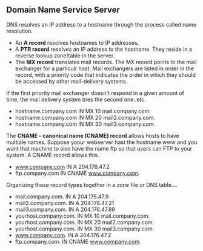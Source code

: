 ## Domain Name Service Server
DNS resolves an IP address to a hostname through the process called name resolution.

* An **A record** resolves hostnames to IP addresses.
* A **PTR record** resolves an IP address to the hostname. They reside in a reverse lookup zone/table in the server.
* The **MX record** translates mail records. The MX record points to the mail exchanger for a particulr host. Mail exchangers are listed in order in the record, with a priority code that indicates the order in which they should be accessed by other mail-delivery systems.

If the first priority mail exchanger doesn't respond in a given amount of time, the mail delivery system tries the second one..etc.
* hostname.company.com  IN     MX     10 mail.company.com.
* hostname.company.com  IN     MX     20 mail2.company.com.
* hostname.company.com  IN     MX     30 mail3.company.com.

The **CNAME - canonical name (CNAME) record** allows hosts to have multiple names. Suppose yoour webserver hast the hostname www and you want that machine to also have the name ftp so that users can FTP to your system. A CNAME record allows this.

* www.company.com       IN     A       204.176.47.2
* ftp.company.com       IN     CNAME   www.company.com.  

Organizing these record types together in a zone file or DNS table....

* mail.company.com.     IN     A       204.176.47.9
* mail2.company.com.    IN     A       204.176.47.21
* mail3.company.com.    IN     A       204.176.47.89
* yourhost.company.com. IN     MX      10 mail.company.com.
* yourhost.company.com. IN     MX      20 mail2.company.com.
* yourhost.company.com. IN     MX      30 mail3.company.com.
* www.company.com.      IN     A       204.176.47.2
* ftp.company.com.      IN     CNAME   www.company.com.

